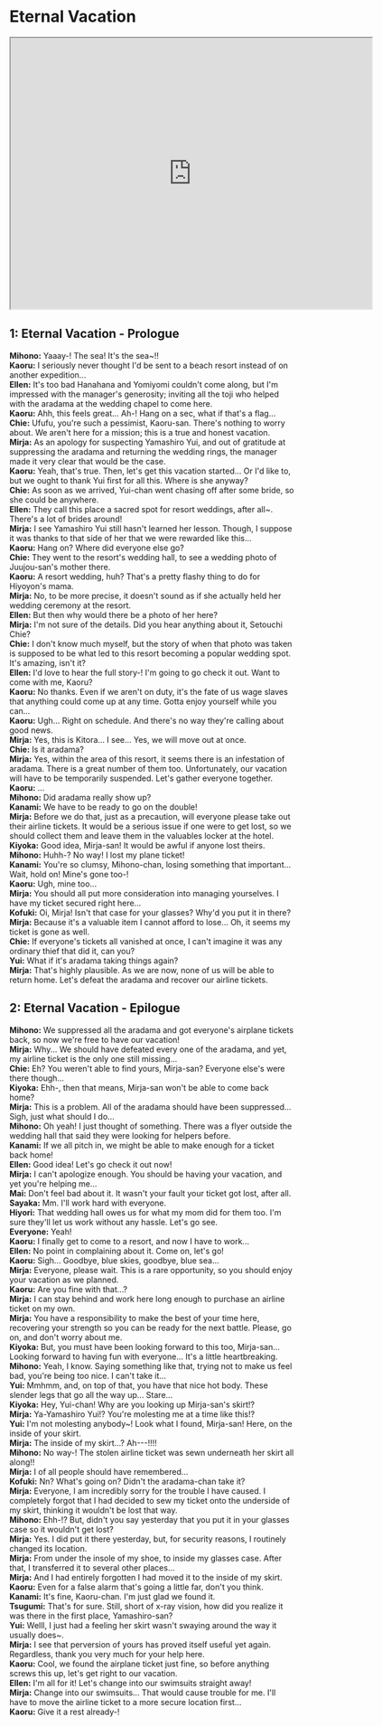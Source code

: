 
Eternal Vacation
================
<div class="videoWrapper"><iframe width="640" height="480" loading="lazy" src="https://www.youtube.com/embed/0vVIGDtRVLE?t=1320"></iframe></div>  

## 1: Eternal Vacation - Prologue 
**Mihono:** Yaaay-! The sea! It's the sea~!!  
**Kaoru:** I seriously never thought I'd be sent to a beach resort instead of on another expedition...  
**Ellen:** It's too bad Hanahana and Yomiyomi couldn't come along, but I'm impressed with the manager's generosity; inviting all the toji who helped with the aradama at the wedding chapel to come here.  
**Kaoru:** Ahh, this feels great... Ah-! Hang on a sec, what if that's a flag...  
**Chie:** Ufufu, you're such a pessimist, Kaoru-san. There's nothing to worry about. We aren't here for a mission; this is a true and honest vacation.  
**Mirja:** As an apology for suspecting Yamashiro Yui, and out of gratitude at suppressing the aradama and returning the wedding rings, the manager made it very clear that would be the case.  
**Kaoru:** Yeah, that's true. Then, let's get this vacation started... Or I'd like to, but we ought to thank Yui first for all this. Where is she anyway?  
**Chie:** As soon as we arrived, Yui-chan went chasing off after some bride, so she could be anywhere.  
**Ellen:** They call this place a sacred spot for resort weddings, after all~. There's a lot of brides around!  
**Mirja:** I see Yamashiro Yui still hasn't learned her lesson. Though, I suppose it was thanks to that side of her that we were rewarded like this...  
**Kaoru:** Hang on? Where did everyone else go?  
**Chie:** They went to the resort's wedding hall, to see a wedding photo of Juujou-san's mother there.  
**Kaoru:** A resort wedding, huh? That's a pretty flashy thing to do for Hiyoyon's mama.  
**Mirja:** No, to be more precise, it doesn't sound as if she actually held her wedding ceremony at the resort.  
**Ellen:** But then why would there be a photo of her here?  
**Mirja:** I'm not sure of the details. Did you hear anything about it, Setouchi Chie?  
**Chie:** I don't know much myself, but the story of when that photo was taken is supposed to be what led to this resort becoming a popular wedding spot. It's amazing, isn't it?  
**Ellen:** I'd love to hear the full story-! I'm going to go check it out. Want to come with me, Kaoru?  
**Kaoru:** No thanks. Even if we aren't on duty, it's the fate of us wage slaves that anything could come up at any time. Gotta enjoy yourself while you can...  
**Kaoru:** Ugh... Right on schedule. And there's no way they're calling about good news.  
**Mirja:** Yes, this is Kitora... I see... Yes, we will move out at once.  
**Chie:** Is it aradama?  
**Mirja:** Yes, within the area of this resort, it seems there is an infestation of aradama. There is a great number of them too. Unfortunately, our vacation will have to be temporarily suspended. Let's gather everyone together.  
**Kaoru:** ...  
**Mihono:** Did aradama really show up?  
**Kanami:** We have to be ready to go on the double!  
**Mirja:** Before we do that, just as a precaution, will everyone please take out their airline tickets. It would be a serious issue if one were to get lost, so we should collect them and leave them in the valuables locker at the hotel.  
**Kiyoka:** Good idea, Mirja-san! It would be awful if anyone lost theirs.  
**Mihono:** Huhh-? No way! I lost my plane ticket!  
**Kanami:** You're so clumsy, Mihono-chan, losing something that important... Wait, hold on! Mine's gone too-!  
**Kaoru:** Ugh, mine too...  
**Mirja:** You should all put more consideration into managing yourselves. I have my ticket secured right here...  
**Kofuki:** Oi, Mirja! Isn't that case for your glasses? Why'd you put it in there?  
**Mirja:** Because it's a valuable item I cannot afford to lose... Oh, it seems my ticket is gone as well.  
**Chie:** If everyone's tickets all vanished at once, I can't imagine it was any ordinary thief that did it, can you?  
**Yui:** What if it's aradama taking things again?  
**Mirja:** That's highly plausible. As we are now, none of us will be able to return home. Let's defeat the aradama and recover our airline tickets.  

## 2: Eternal Vacation - Epilogue
**Mihono:** We suppressed all the aradama and got everyone's airplane tickets back, so now we're free to have our vacation!  
**Mirja:** Why... We should have defeated every one of the aradama, and yet, my airline ticket is the only one still missing...  
**Chie:** Eh? You weren't able to find yours, Mirja-san? Everyone else's were there though...  
**Kiyoka:** Ehh-, then that means, Mirja-san won't be able to come back home?  
**Mirja:** This is a problem. All of the aradama should have been suppressed... Sigh, just what should I do...  
**Mihono:** Oh yeah! I just thought of something. There was a flyer outside the wedding hall that said they were looking for helpers before.  
**Kanami:** If we all pitch in, we might be able to make enough for a ticket back home!  
**Ellen:** Good idea! Let's go check it out now!  
**Mirja:** I can't apologize enough. You should be having your vacation, and yet you're helping me...  
**Mai:** Don't feel bad about it. It wasn't your fault your ticket got lost, after all.  
**Sayaka:** Mm. I'll work hard with everyone.  
**Hiyori:** That wedding hall owes us for what my mom did for them too. I'm sure they'll let us work without any hassle. Let's go see.  
**Everyone:** Yeah!  
**Kaoru:** I finally get to come to a resort, and now I have to work...  
**Ellen:** No point in complaining about it. Come on, let's go!  
**Kaoru:** Sigh... Goodbye, blue skies, goodbye, blue sea...  
**Mirja:** Everyone, please wait. This is a rare opportunity, so you should enjoy your vacation as we planned.  
**Kaoru:** Are you fine with that...?  
**Mirja:** I can stay behind and work here long enough to purchase an airline ticket on my own.  
**Mirja:** You have a responsibility to make the best of your time here, recovering your strength so you can be ready for the next battle. Please, go on, and don't worry about me.  
**Kiyoka:** But, you must have been looking forward to this too, Mirja-san... Looking forward to having fun with everyone... It's a little heartbreaking.  
**Mihono:** Yeah, I know. Saying something like that, trying not to make us feel bad, you're being too nice. I can't take it...  
**Yui:** Mmhmm, and, on top of that, you have that nice hot body. These slender legs that go all the way up... Stare...  
**Kiyoka:** Hey, Yui-chan! Why are you looking up Mirja-san's skirt!?  
**Mirja:** Ya-Yamashiro Yui!? You're molesting me at a time like this!?  
**Yui:** I'm not molesting anybody~! Look what I found, Mirja-san! Here, on the inside of your skirt.  
**Mirja:** The inside of my skirt...? Ah---!!!!  
**Mihono:** No way-! The stolen airline ticket was sewn underneath her skirt all along!!  
**Mirja:** I of all people should have remembered...  
**Kofuki:** Nn? What's going on? Didn't the aradama-chan take it?  
**Mirja:** Everyone, I am incredibly sorry for the trouble I have caused. I completely forgot that I had decided to sew my ticket onto the underside of my skirt, thinking it wouldn't be lost that way.  
**Mihono:** Ehh-!? But, didn't you say yesterday that you put it in your glasses case so it wouldn't get lost?  
**Mirja:** Yes. I did put it there yesterday, but, for security reasons, I routinely changed its location.  
**Mirja:** From under the insole of my shoe, to inside my glasses case. After that, I transferred it to several other places...  
**Mirja:** And I had entirely forgotten I had moved it to the inside of my skirt.  
**Kaoru:** Even for a false alarm that's going a little far, don't you think.  
**Kanami:** It's fine, Kaoru-chan. I'm just glad we found it.  
**Tsugumi:** That's for sure. Still, short of x-ray vision, how did you realize it was there in the first place, Yamashiro-san?  
**Yui:** Welll, I just had a feeling her skirt wasn't swaying around the way it usually does~.  
**Mirja:** I see that perversion of yours has proved itself useful yet again. Regardless, thank you very much for your help here.  
**Kaoru:** Cool, we found the airplane ticket just fine, so before anything screws this up, let's get right to our vacation.  
**Ellen:** I'm all for it! Let's change into our swimsuits straight away!  
**Mirja:** Change into our swimsuits... That would cause trouble for me. I'll have to move the airline ticket to a more secure location first...  
**Kaoru:** Give it a rest already-!  
